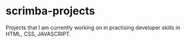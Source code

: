 # scrimba-projects

Projects that l am currently working on in practising developer skills in HTML, CSS, JAVASCRIPT.
